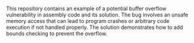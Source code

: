 This repository contains an example of a potential buffer overflow vulnerability in assembly code and its solution. The bug involves an unsafe memory access that can lead to program crashes or arbitrary code execution if not handled properly. The solution demonstrates how to add bounds checking to prevent the overflow.